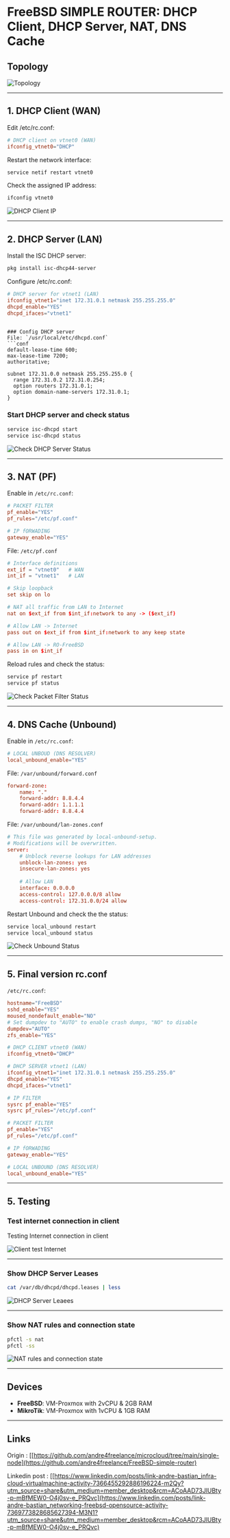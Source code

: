 # FreeBSD SIMPLE ROUTER: DHCP Client, DHCP Server, NAT, DNS Cache
## Topology

![Topology](images/topology.png)

---

## 1. DHCP Client (WAN)
Edit /etc/rc.conf:
```conf
# DHCP client on vtnet0 (WAN)
ifconfig_vtnet0="DHCP"
```

Restart the network interface:
```sh
service netif restart vtnet0
```

Check the assigned IP address:
```sh
ifconfig vtnet0
```

![DHCP Client IP](images/show-ip-dhcp-client.png)

---

## 2. DHCP Server (LAN)
Install the ISC DHCP server:
```sh
pkg install isc-dhcp44-server
```

Configure /etc/rc.conf:
```conf
# DHCP server for vtnet1 (LAN)
ifconfig_vtnet1="inet 172.31.0.1 netmask 255.255.255.0"
dhcpd_enable="YES"
dhcpd_ifaces="vtnet1"
```
```

### Config DHCP server
File: `/usr/local/etc/dhcpd.conf`
```conf
default-lease-time 600;
max-lease-time 7200;
authoritative;

subnet 172.31.0.0 netmask 255.255.255.0 {
  range 172.31.0.2 172.31.0.254;
  option routers 172.31.0.1;
  option domain-name-servers 172.31.0.1;
}
```

### Start DHCP server and check status
```sh
service isc-dhcpd start
service isc-dhcpd status
```

![Check DHCP Server Status](images/dhcp-server-status.png)

---

## 3. NAT (PF)
Enable in `/etc/rc.conf`:
```conf
# PACKET FILTER
pf_enable="YES"
pf_rules="/etc/pf.conf"

# IP fORWADING 
gateway_enable="YES"
```

File: `/etc/pf.conf`
```conf
# Interface definitions
ext_if = "vtnet0"   # WAN
int_if = "vtnet1"   # LAN

# Skip loopback
set skip on lo

# NAT all traffic from LAN to Internet
nat on $ext_if from $int_if:network to any -> ($ext_if)

# Allow LAN -> Internet
pass out on $ext_if from $int_if:network to any keep state

# Allow LAN -> RO-FreeBSD
pass in on $int_if
```

Reload rules and check the status:
```sh
service pf restart
service pf status
```

![Check Packet Filter Status](images/pf-status.png)

---

## 4. DNS Cache (Unbound)
Enable in `/etc/rc.conf`:
```conf
# LOCAL UNBOUD (DNS RESOLVER)
local_unbound_enable="YES"
```

File: `/var/unbound/forward.conf`
```conf
forward-zone:
	name: "."
	forward-addr: 8.8.4.4
	forward-addr: 1.1.1.1
	forward-addr: 8.8.4.4
```

File: `/var/unbound/lan-zones.conf`
```conf
# This file was generated by local-unbound-setup.
# Modifications will be overwritten.
server:
	# Unblock reverse lookups for LAN addresses
	unblock-lan-zones: yes
	insecure-lan-zones: yes
	
	# Allow LAN
	interface: 0.0.0.0
	access-control: 127.0.0.0/8 allow
	access-control: 172.31.0.0/24 allow
```

Restart Unbound and check the the status:
```sh
service local_unbound restart
service local_unbound status
```

![Check Unbound Status](images/unbound-status.png)

---

## 5. Final version rc.conf
`/etc/rc.conf`:
```conf
hostname="FreeBSD"
sshd_enable="YES"
moused_nondefault_enable="NO"
# Set dumpdev to "AUTO" to enable crash dumps, "NO" to disable
dumpdev="AUTO"
zfs_enable="YES"

# DHCP CLIENT vtnet0 (WAN)
ifconfig_vtnet0="DHCP"

# DHCP SERVER vtnet1 (LAN)
ifconfig_vtnet1="inet 172.31.0.1 netmask 255.255.255.0"
dhcpd_enable="YES"
dhcpd_ifaces="vtnet1"

# IP FILTER
sysrc pf_enable="YES"
sysrc pf_rules="/etc/pf.conf"

# PACKET FILTER
pf_enable="YES"
pf_rules="/etc/pf.conf"

# IP fORWADING 
gateway_enable="YES"

# LOCAL UNBOUND (DNS RESOLVER)
local_unbound_enable="YES"
```

---

## 5. Testing

### Test internet connection in client

Testing Internet connection in client

![Client test Internet](images/client-internet.png)

---

### Show DHCP Server Leases
```sh
cat /var/db/dhcpd/dhcpd.leases | less
```

![DHCP Server Leaees](images/dhcp-server-leases.png)

---

### Show NAT rules and connection state
```sh
pfctl -s nat
pfctl -ss
```

![NAT rules and connection state](images/pf-nat.png)

---

## Devices

- **FreeBSD**: VM-Proxmox with 2vCPU & 2GB RAM
- **MikroTik**: VM-Proxmox with 1vCPU & 1GB RAM

---

## Links

Origin : 
[\[https://github.com/andre4freelance/microcloud/tree/main/single-node](https://github.com/andre4freelance/FreeBSD-simple-router)

Linkedin post : 
[\[https://www.linkedin.com/posts/link-andre-bastian_infra-cloud-virtualmachine-activity-7366455292886196224-m2Qy?utm_source=share&utm_medium=member_desktop&rcm=ACoAAD73JlUBty-p-mBfMEW0-O4j0sv-e_PRQvc](https://www.linkedin.com/posts/link-andre-bastian_networking-freebsd-opensource-activity-7369773828685627394-M3N1?utm_source=share&utm_medium=member_desktop&rcm=ACoAAD73JlUBty-p-mBfMEW0-O4j0sv-e_PRQvc)
